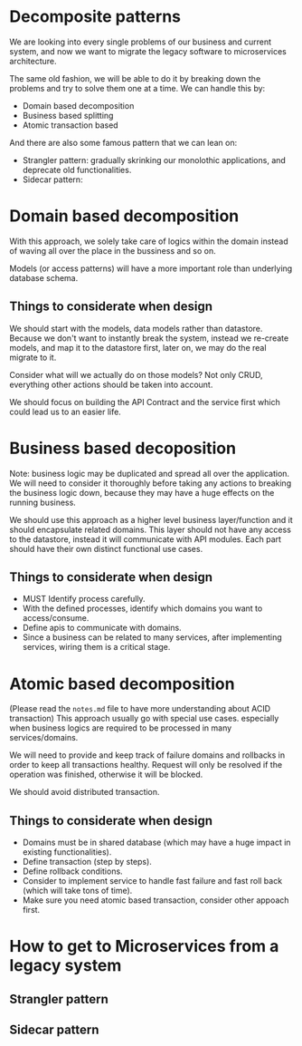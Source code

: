 # Decomposite patterns
We are looking into every single problems of our business and current system, and now we want to migrate the legacy software to microservices architecture. 

The same old fashion, we will be able to do it by breaking down the problems and try to solve them one at a time. We can handle this by:
- Domain based decomposition
- Business based splitting
- Atomic transaction based

And there are also some famous pattern that we can lean on:
- Strangler pattern: gradually skrinking our monolothic applications, and deprecate old functionalities. 
- Sidecar pattern:

# Domain based decomposition
With this approach, we solely take care of logics within the domain instead of waving all over the place in the bussiness and so on. 

Models (or access patterns) will have a more important role than underlying database schema.

## Things to considerate when design
We should start with the models, data models rather than datastore. Because we don't want to instantly break the system, instead we re-create models, and map it to the datastore first, later on, we may do the real migrate to it. 

Consider what will we actually do on those models? Not only CRUD, everything other actions should be taken into account.

We should focus on building the API Contract and the service first which could lead us to an easier life.
# Business based decoposition
Note: business logic may be duplicated and spread all over the application. We will need to consider it thoroughly before taking any actions to breaking the business logic down, because they may have a huge effects on the running business.

We should use this approach as a higher level business layer/function and it should encapsulate related domains. This layer should not have any access to the datastore, instead it will communicate with API modules. Each part should have their own distinct functional use cases.

## Things to considerate when design
- MUST Identify process carefully.
- With the defined processes, identify which domains you want to access/consume.
- Define apis to communicate with domains.
- Since a business can be related to many services, after implementing services, wiring them is a critical stage.

# Atomic based decomposition
(Please read the `notes.md` file to have more understanding about ACID transaction)
This approach usually go with special use cases. especially when business logics are required to be processed in many services/domains. 

We will need to provide and keep track of failure domains and rollbacks in order to keep all transactions healthy. Request will only be resolved if the operation was finished, otherwise it will be blocked.

We should avoid distributed transaction. 

## Things to considerate when design
- Domains must be in shared database (which may have a huge impact in existing functionalities).
- Define transaction (step by steps).
- Define rollback conditions.
- Consider to implement service to handle fast failure and fast roll back (which will take tons of time).
- Make sure you need atomic based transaction, consider other appoach first. 

# How to get to Microservices from a legacy system
## Strangler pattern
## Sidecar pattern